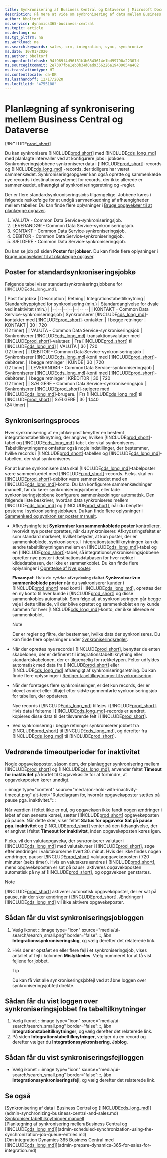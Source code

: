 ```yaml
---
title: Synkronisering af Business Central og Dataverse | Microsoft Docs
description: Få mere at vide om synkronisering af data mellem Business Central og Dataverse.
author: bholtorf
ms.service: dynamics365-business-central
ms.topic: article
ms.devlang: na
ms.tgt_pltfrm: na
ms.workload: na
ms.search.keywords: sales, crm, integration, sync, synchronize
ms.date: 10/01/2020
ms.author: bholtorf
ms.openlocfilehash: 94f969f4d96f31b3b6843614e1bd99790a22307d
ms.sourcegitcommit: 2e7307fbe1eb3b34d0ad9356226a19409054a402
ms.translationtype: HT
ms.contentlocale: da-DK
ms.lasthandoff: 12/17/2020
ms.locfileid: "4755188"
---
```

# <a name="scheduling-a-synchronization-between-business-central-and-dataverse"></a>Planlægning af synkronisering mellem Business Central og Dataverse
[!INCLUDE[prod_short](includes/cc_data_platform_banner.md)]

Du kan synkronisere [!INCLUDE[prod_short](includes/prod_short.md)] med [!INCLUDE[cds_long_md](includes/cds_long_md.md)] med planlagte intervaller ved at konfigurere jobs i jobkøen. Synkroniseringsjobbene synkroniserer data i [!INCLUDE[prod_short](includes/prod_short.md)]-records og [!INCLUDE[cds_long_md](includes/cds_long_md.md)] -records, der tidligere har været sammenkædet. Synkroniseringsopgaver kan også oprette og sammenkæde nye records i destinationssystemet for records, der ikke allerede er sammenkædet, afhængigt af synkroniseringsretning og -regler. 

Der er flere standardsynkroniseringsjobs tilgængelige. Jobbene køres i følgende rækkefølge for at undgå sammenkædning af afhængigheder mellem tabeller. Du kan finde flere oplysninger i [Bruge opgavekøer til at planlægge opgaver](admin-job-queues-schedule-tasks.md).

1. VALUTA - Common Data Service-synkroniseringsjob.
2. LEVERANDØR - Common Data Service-synkroniseringsjob.
3. KONTAKT - Common Data Service-synkroniseringsjob.
4. DEBITOR - Common Data Service-synkroniseringsjob.
5. SÆLGERE - Common Data Service-synkroniseringsjob.

Du kan se job på siden **Poster for jobkøer**. Du kan finde flere oplysninger i [Bruge opgavekøer til at planlægge opgaver](admin-job-queues-schedule-tasks.md).

## <a name="default-synchronization-job-queue-entries"></a>Poster for standardsynkroniseringsjobkø

Følgende tabel viser standardsynkroniseringsjobbene for [!INCLUDE[cds_long_md](includes/cds_long_md.md)].  

| Post for jobkø | Description | Retning | Integrationstabeltilknytning | Standardhyppighed for synkronisering (min.) | Standardangivelse for dvale ved inaktivitet (min.) |
|--|--|--|--|--|--|--|
| KONTAKT - Common Data Service-synkroniseringsjob | Synkroniserer [!INCLUDE[cds_long_md](includes/cds_long_md.md)]-kontakter med [!INCLUDE[prod_short](includes/prod_short.md)]-kontakter. | I begge retninger | KONTAKT | 30 | 720 <br>(12 timer) |
| VALUTA - Common Data Service-synkroniseringsjob | Synkroniserer [!INCLUDE[cds_long_md](includes/cds_long_md.md)]-transaktionsvalutaer med [!INCLUDE[prod_short](includes/prod_short.md)]-valutaer. | Fra [!INCLUDE[prod_short](includes/prod_short.md)] til [!INCLUDE[cds_long_md](includes/cds_long_md.md)] | VALUTA | 30 | 720 <br> (12 timer) |
| DEBITOR - Common Data Service-synkroniseringsjob | Synkroniserer [!INCLUDE[cds_long_md](includes/cds_long_md.md)]-konti med [!INCLUDE[prod_short](includes/prod_short.md)]-debitorer. | I begge retninger | KUNDE | 30 | 720<br> (12 timer) |
| LEVERANDØR - Common Data Service-synkroniseringsjob | Synkroniserer [!INCLUDE[cds_long_md](includes/cds_long_md.md)]-konti med [!INCLUDE[prod_short](includes/prod_short.md)]-debitorer. | I begge retninger | KREDITOR | 30 | 720<br> (12 timer) |
| SÆLGERE - Common Data Service-synkroniseringsjob | Synkroniserer [!INCLUDE[prod_short](includes/prod_short.md)]-sælgere med [!INCLUDE[cds_long_md](includes/cds_long_md.md)]-brugere. | Fra [!INCLUDE[cds_long_md](includes/cds_long_md.md)] til [!INCLUDE[prod_short](includes/prod_short.md)] | SÆLGERE | 30 | 1440<br> (24 timer) |

## <a name="synchronization-process"></a>Synkroniseringsproces

Hver synkronisering af en jobkø-post benytter en bestemt integrationstabeltilknytning, der angiver, hvilken [!INCLUDE[prod_short](includes/prod_short.md)]-tabel og [!INCLUDE[cds_long_md](includes/cds_long_md.md)]-tabel, der skal synkroniseres. Tabeltilknytningerne omfatter også nogle indstillinger, der bestemmer, hvilke records i [!INCLUDE[prod_short](includes/prod_short.md)]-tabellen og [!INCLUDE[cds_long_md](includes/cds_long_md.md)]-tabellen, der skal synkroniseres.  

For at kunne synkronisere data skal [!INCLUDE[cds_long_md](includes/cds_long_md.md)]-tabelposter være sammenkædet med [!INCLUDE[prod_short](includes/prod_short.md)]-records. F.eks. skal en [!INCLUDE[prod_short](includes/prod_short.md)]-debitor være sammenkædet med en [!INCLUDE[cds_long_md](includes/cds_long_md.md)]-konto. Du kan konfigurere sammenkædninger manuelt, før du kører synkroniseringsjobbene, eller lade synkroniseringsjobbene konfigurere sammenkædninger automatisk. Den følgende liste beskriver, hvordan data synkroniseres mellem [!INCLUDE[cds_long_md](includes/cds_long_md.md)] og [!INCLUDE[prod_short](includes/prod_short.md)], når du benytter posterne i synkroniseringsjobkøen. Du kan finde flere oplysninger i [Sammenkæd og synkroniser poster manuelt](admin-how-to-couple-and-synchronize-records-manually.md).

- Afkrydsningfeltet **Synkroniser kun sammenkoblede poster** kontrollerer, hvorvidt nye poster oprettes, når du synkroniserer. Afkrydsningsfeltet er som standard markeret, hvilket betyder, at kun poster, der er sammenkoblede, synkroniseres. I integrationstabeltilknytningen kan du ændre tabeltilknytningen mellem en [!INCLUDE[cds_long_md](includes/cds_long_md.md)]-tabel og en [!INCLUDE[prod_short](includes/prod_short.md)]-tabel, så integrationssynkroniseringsjobbene opretter nye poster i destinationsdatabasen for hver række i kildedatabasen, der ikke er sammenkoblet. Du kan finde flere oplysninger i [Oprettelse af Nye poster](admin-how-to-modify-table-mappings-for-synchronization.md#creating-new-records).

    **Eksempel**: Hvis du rydder afkrydsningsfeltet **Synkroniser kun sammenkoblede poster** når du synkroniserer kunder i [!INCLUDE[prod_short](includes/prod_short.md)] med konti i [!INCLUDE[cds_long_md](includes/cds_long_md.md)], oprettes der en ny konto til hver kunde i [!INCLUDE[prod_short](includes/prod_short.md)] og disse sammenkobles automatisk. Som følge af, at synkroniseringen går begge veje i dette tilfælde, vil der blive oprettet og sammenkoblet en ny kunde sammen for hver [!INCLUDE[cds_long_md](includes/cds_long_md.md)]-konto, der ikke allerede er sammenkoblet.  

    > [!NOTE]  
    > Der er regler og filtre, der bestemmer, hvilke data der synkroniseres. Du kan finde flere oplysninger under [Synkroniseringsregler](admin-synchronizing-business-central-and-sales.md).

- Når der oprettes nye records i [!INCLUDE[prod_short](includes/prod_short.md)], benytter de enten skabelonen, der er defineret til integrationstabeltilknytning eller standardskabelonen, der er tilgængelig for rækketypen. Felter udfyldes automatisk med data fra [!INCLUDE[prod_short](includes/prod_short.md)] eller [!INCLUDE[cds_long_md](includes/cds_long_md.md)] afhængigt af synkroniseringsretning. Du kan finde flere oplysninger i [Rediger tabeltilknytninger til synkronisering](admin-how-to-modify-table-mappings-for-synchronization.md).  

- Når der foretages flere synkroniseringer, er det kun records, der er blevet ændret eller tilføjet efter sidste gennemførte synkroniseringsjob for tabellen, der opdateres.  

     Nye records i [!INCLUDE[cds_long_md](includes/cds_long_md.md)] tilføjes i [!INCLUDE[prod_short](includes/prod_short.md)]. Hvis data i felterne i [!INCLUDE[cds_long_md](includes/cds_long_md.md)]-records er ændret, kopieres disse data til det tilsvarende felt i [!INCLUDE[prod_short](includes/prod_short.md)].  

- Ved synkronisering i begge retninger synkroniserer jobbet fra [!INCLUDE[prod_short](includes/prod_short.md)] til [!INCLUDE[cds_long_md](includes/cds_long_md.md)], og derefter fra [!INCLUDE[cds_long_md](includes/cds_long_md.md)] til [!INCLUDE[prod_short](includes/prod_short.md)].

## <a name="about-inactivity-timeouts"></a>Vedrørende timeoutperioder for inaktivitet
Nogle opgavekøposter, såsom dem, der planlægger synkronisering mellem [!INCLUDE[prod_short](includes/prod_short.md)] og [!INCLUDE[cds_long_md](includes/cds_long_md.md)], anvender feltet **Timeout for inaktivitet** på kortet til Opgavekøside for at forhindre, at opgavekøposten kører unødigt.  

:::image type="content" source="media/on-hold-with-inactivity-timeout.png" alt-text="Rutediagram for, hvornår opgavekøposter sættes på pause pga. inaktivitet.":::

Når værdien i feltet ikke er nul, og opgavekøen ikke fandt nogen ændringer i løbet af den seneste kørsel, sætter [!INCLUDE[prod_short](includes/prod_short.md)] opgavekøposten på pause. Når dette sker, viser feltet **Status for opgavekø** **Sat på pause pga. inaktivitet** og [!INCLUDE[prod_short](includes/prod_short.md)] venter på den tidsangivelse, der er angivet i feltet **Timeout for inaktivitet**, inden opgavekøposten køres igen.  

F.eks. vil den valutaopgavekø, der synkroniserer valutaer i [!INCLUDE[cds_long_md](includes/cds_long_md.md)] med valutakurser i [!INCLUDE[prod_short](includes/prod_short.md)], søge efter ændringer i valutakurserne hvert 30. minut. Hvis der ikke findes nogen ændringer, pauser [!INCLUDE[prod_short](includes/prod_short.md)] valutaopgavekøposten i 720 minutter (seks timer). Hvis en valutakurs ændres i [!INCLUDE[prod_short](includes/prod_short.md)], mens opgavekøposten er sat på pause, aktiveres opgavekøposten automatisk på ny af [!INCLUDE[prod_short](includes/prod_short.md)], og opgavekøen genstartes. 

> [!Note]
> [!INCLUDE[prod_short](includes/prod_short.md)] aktiverer automatisk opgavekøposter, der er sat på pause, når der sker ændringer i [!INCLUDE[prod_short](includes/prod_short.md)]. Ændringer i [!INCLUDE[cds_long_md](includes/cds_long_md.md)] vil ikke aktivere opgavekøposter.

## <a name="to-view-the-synchronization-job-log"></a>Sådan får du vist synkroniseringsjobloggen

1. Vælg ikonet :::image type="icon" source="media/ui-search/search_small.png" border="false":::, åbn **Integrationssynkroniseringslog**, og vælg derefter det relaterede link.
2. Hvis der er opstået en eller flere fejl i et synkroniseringsjob, vises antallet af fejl i kolonnen **Mislykkedes**. Vælg nummeret for at få vist fejlene for jobbet.  

    > [!TIP]  
    > Du kan få vist alle synkroniseringsjobfejl ved at åbne loggen over synkroniseringsjobfejl direkte.

## <a name="to-view-the-synchronization-job-log-from-the-table-mappings"></a>Sådan får du vist loggen over synkroniseringsjobbet fra tabeltilknytninger

1. Vælg ikonet :::image type="icon" source="media/ui-search/search_small.png" border="false":::, åbn **Integrationstabeltilknytninger**, og vælg derefter det relaterede link.
2. På siden **Integrationstabeltilknytninger**, vælger du en record og derefter vælger du **Integrationssynkronisering. Joblog**.  

## <a name="to-view-the-synchronization-error-log"></a>Sådan får du vist synkroniseringsfejlloggen

- Vælg ikonet :::image type="icon" source="media/ui-search/search_small.png" border="false":::, åbn **Integrationssynkroniseringsfejl**, og vælg derefter det relaterede link.

## <a name="see-also"></a>Se også

[Synkronisering af data i Business Central og [!INCLUDE[cds_long_md](includes/cds_long_md.md)]](admin-synchronizing-business-central-and-sales.md)  
[Synkroniser tabeltilknytninger manuelt](admin-manual-synchronization-of-table-mappings.md)  
[Planlægning af synkronisering mellem Business Central og [!INCLUDE[cds_long_md](includes/cds_long_md.md)]](admin-scheduled-synchronization-using-the-synchronization-job-queue-entries.md)  
[Om integration Dynamics 365 Business Central med [!INCLUDE[cds_long_md](includes/cds_long_md.md)]](admin-prepare-dynamics-365-for-sales-for-integration.md)  

